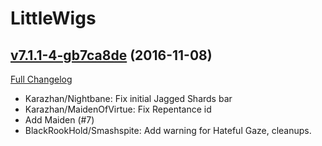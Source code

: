 # LittleWigs

## [v7.1.1-4-gb7ca8de](https://github.com/BigWigsMods/LittleWigs/tree/b7ca8de6eb0f749a028e053524396647426b43fd) (2016-11-08) [](#top)
[Full Changelog](https://github.com/BigWigsMods/LittleWigs/compare/v7.1.1...b7ca8de6eb0f749a028e053524396647426b43fd)

- Karazhan/Nightbane: Fix initial Jagged Shards bar  
- Karazhan/MaidenOfVirtue: Fix Repentance id  
- Add Maiden (#7)  
- BlackRookHold/Smashspite: Add warning for Hateful Gaze, cleanups.  

